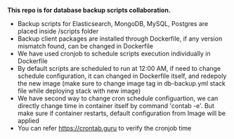 **This repo is for database backup scripts collaboration.**

* Backup scripts for Elasticsearch, MongoDB, MySQL, Postgres are placed inside /scripts folder
* Backup client packages are installed through Dockerfile, if any version mismatch found, can be changed in Dockerfile 
* We have used cronjob to schedule scripts execution individually in Dockerfile
* By default scripts are scheduled to run at 12:00 AM, if need to change schedule configuration, it can changed in Dockerfile itself, and redepoly the new image (make sure to change image tag in db-backup.yml stack file while deploying stack with new image)
* We have second way to change cron schedule configuartion, we can directly change time in container itself by command 'contab -e'. But make sure if container restarts, default configuration from Image will be applied
* You can refer https://crontab.guru to verify the cronjob time